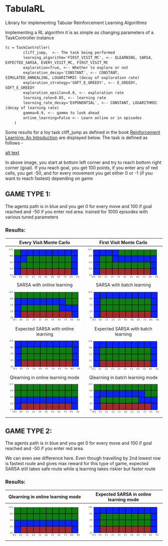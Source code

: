 # TabulaRL
Library for implementing Tabular Reinforcement Learning Algorithms

Implementing a RL algorithm it is as simple as changing parameters of a TaskController instance

```
tc = TaskController(
        cliff_jump,  <-- The task being performed 
        learning_algorithm='FIRST_VISIT_MC', <-- QLEARNING, SARSA, EXPECTED_SARSA, EVERY_VISIT_MC, FIRST_VISIT_MC
        exploration=True, <-- Whether to explore or not
        exploration_decay='CONSTANT', <-- CONSTANT, SIMULATED_ANNEALING, LOGARITHMIC (decay of exploration rate)
        exploration_strategy='SOFT_E_GREEDY', <-- E_GREEDY, SOFT_E_GREEDY
        exploration_epsilon=0.8, <-- exploration rate
        learning_rate=0.05, <-- learning rate
        learning_rate_decay='EXPONENTIAL', <-- CONSTANT, LOGARITHMIC (decay of learning rate)
        gamma=0.9, <-- gamma to look ahead
        online_learning=False <-- Learn online or in episodes
    )
```

Some results for a toy task cliff_jump as defined in the book [Reinforcement Learning: An Introduction](http://incompleteideas.net/book/the-book-2nd.html) are displayed below. The task is defined as follows -

[alt text](images/task.png)

In above image, you start at bottom left corner and try to reach bottom right corner (goal). If you reach goal, you get 100 points, if you enter any of red cells, you get -50, and for every movement you get either 0 or -1 (if you want to reach fastest) depending on game

## GAME TYPE 1: 
The agents path is in blue and you get 0 for every move and 100 if goal reached and -50 if you enter red area. trained for 1000 episodes with various tuned parameters

### Results:

| Every Visit Monte Carlo | First Visit Monte Carlo |
:-------------------------:|:-------------------------:
 ![](images/every_visit_mc.png) | ![](images/first_visit_mc.png) 
| SARSA with online learning | SARSA with batch learning |
 ![](images/sarsa_with_online_learning.png) | ![](images/sarsa_with_batch_learning.png) 
| Expected SARSA with online learning | Expected SARSA with batch learning |
 ![](images/expected_sarsa_with_online_learning.png) | ![](images/expected_sarsa_with_batch_learning.png) 
| Qlearning in online learning mode | Qlearning in batch learning mode |
 ![](images/qlearning_online.png) | ![](images/qlearning_batch.png) 
 
 ## GAME TYPE 2: 
The agents path is in blue and you get 0 for every move and 100 if goal reached and -50 if you enter red area.

We can even see difference here. Even though travelling by 2nd lowest row is fastest route and gives max reward for this type of game, expected SARSA still takes safe route while q learning takes riskier but faster route

### Results:
| Qlearning in online learning mode | Expected SARSA in online learning mode |
:-------------------------:|:-------------------------:
 ![](images/game_2_qlearning.png) | ![](images/game_2_expected_sarsa.png) 
